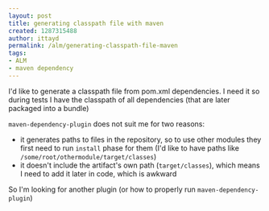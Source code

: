 ```yaml
---
layout: post
title: generating classpath file with maven
created: 1287315488
author: ittayd
permalink: /alm/generating-classpath-file-maven
tags:
- ALM
- maven dependency
---
```

<div class="post-text">
<p>I'd like to generate a classpath file from pom.xml  dependencies. I need it so during tests I have the classpath of all  dependencies (that are later packaged into a bundle)</p>
<p><code>maven-dependency-plugin</code> does not suit me for two reasons:</p>
<ul>
    <li>it generates paths to files in the repository, so to use other modules they first need to run <code>install</code> phase for them (I'd like to have paths like <code>/some/root/othermodule/target/classes</code>)</li>
    <li>it doesn't include the artifact's own path (<code>target/classes</code>), which means I need to add it later in code, which is awkward</li>
</ul>
<p>So I'm looking for another plugin (or how to properly run <code>maven-dependency-plugin</code>)</p>
</div>
